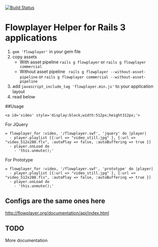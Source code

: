 [![Build Status](https://travis-ci.org/scottdavis/flowplayer-gem.png?branch=master)](https://travis-ci.org/scottdavis/flowplayer-gem)
# Flowplayer Helper for Rails 3 applications

1. `gem 'flowplayer'` in your gem file
2. copy assets
    - With asset pipeline `rails g flowplayer` or `rails g flowplayer commercial`
    - Without asset pipeline ` rails g flowplayer --without-asset-pipeline` or `rails g flowplayer commercial --without-asset-pipeline`
3. add `javascript_include_tag 'flowplayer.min.js'` to your application layout
4. read below

##Usage

    <a id='video' style='display:block;width:512px;height312px;'>

  For JQuery

    = flowplayer_for :video, '/flowplayer.swf', 'jquery' do |player|
      - player.playlist [{:url => "video_still.jpg" }, {:url => "video_512x288.flv", :autoPlay => false, :autoBuffering => true }]
      - player.onLoad do
        - 'this.unmute();'
  For Prototype

    = flowplayer_for :video, '/flowplayer.swf', 'prototype' do |player|
      - player.playlist [{:url => "video_still.jpg" }, {:url => "video_512x288.flv", :autoPlay => false, :autoBuffering => true }]
      - player.onLoad do
        - 'this.unmute();'

## Configs are the same ones here

  http://flowplayer.org/documentation/api/index.html

## TODO
  More documentation
